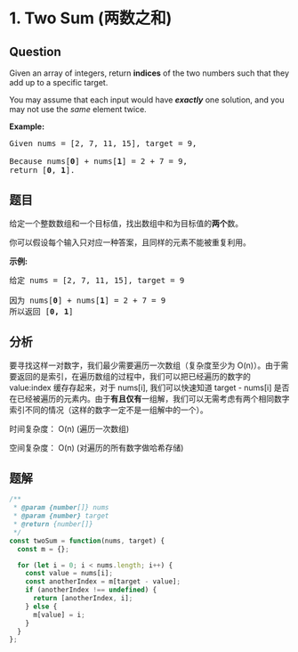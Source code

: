 # 1. Two Sum (两数之和)

## Question

Given an array of integers, return **indices** of the two numbers such that they add up to a specific target.

You may assume that each input would have **_exactly_** one solution, and you may not use the _same_ element twice.

**Example:**

<pre>Given nums = [2, 7, 11, 15], target = 9,

Because nums[<strong>0</strong>] + nums[<strong>1</strong>] = 2 + 7 = 9,
return [<strong>0</strong>, <strong>1</strong>].
</pre>

## 题目

给定一个整数数组和一个目标值，找出数组中和为目标值的**两个**数。

你可以假设每个输入只对应一种答案，且同样的元素不能被重复利用。

**示例:**

<pre>给定 nums = [2, 7, 11, 15], target = 9

因为 nums[<strong>0</strong>] + nums[<strong>1</strong>] = 2 + 7 = 9
所以返回 [<strong>0, 1</strong>]
</pre>

## 分析

要寻找这样一对数字，我们最少需要遍历一次数组（复杂度至少为 O(n)）。由于需要返回的是索引，在遍历数组的过程中，我们可以把已经遍历的数字的 value:index 缓存存起来，对于 nums[i], 我们可以快速知道 target - nums[i] 是否在已经被遍历的元素内。由于**有且仅有**一组解，我们可以无需考虑有两个相同数字索引不同的情况（这样的数字一定不是一组解中的一个）。

时间复杂度： O(n) (遍历一次数组)

空间复杂度： O(n) (对遍历的所有数字做哈希存储)

## 题解

```javascript
/**
 * @param {number[]} nums
 * @param {number} target
 * @return {number[]}
 */
const twoSum = function(nums, target) {
  const m = {};

  for (let i = 0; i < nums.length; i++) {
    const value = nums[i];
    const anotherIndex = m[target - value];
    if (anotherIndex !== undefined) {
      return [anotherIndex, i];
    } else {
      m[value] = i;
    }
  }
};
```
